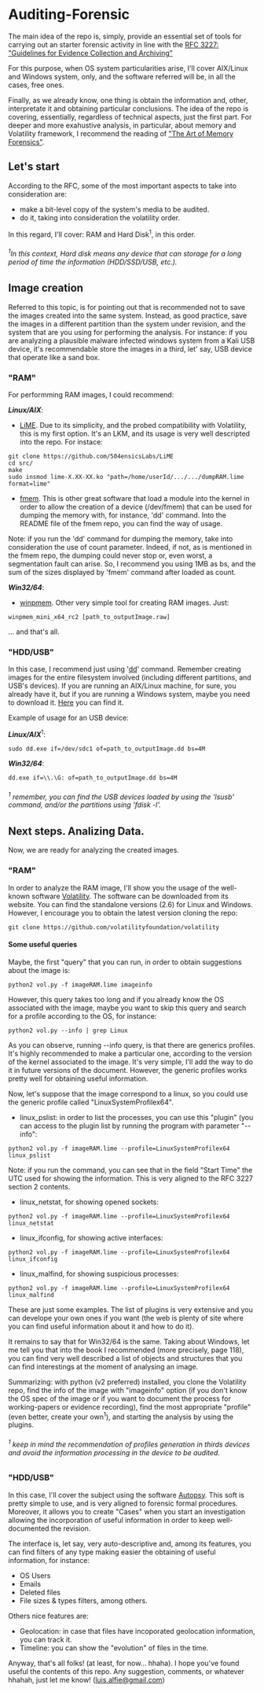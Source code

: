 # Auditing-Forensic

The main idea of the repo is, simply, provide an essential set of tools for carrying out an starter forensic activity in line with the [RFC 3227: "Guidelines for Evidence Collection and Archiving"](https://datatracker.ietf.org/doc/html/rfc3227) 

For this purpose, when OS system particularities arise, I'll cover AIX/Linux and Windows system, only, and the software referred will be, in all the cases, free ones.

Finally, as we already know, one thing is obtain the information and, other, interpretate it and obtaining particular conclusions. The idea of the repo is covering, essentially, regardless of technical aspects, just the first part. For deeper and more exahustive analysis, in particular, about memory and Volatility framework, I recommend the reading of ["The Art of Memory Forensics"](https://repo.zenk-security.com/Forensic/The%20Art%20of%20Memory%20Forensics%20-%20Detecting%20Malware%20and%20Threats%20in%20Windows,%20Linux,%20and%20Mac%20Memory%20(2014).pdf).

## Let's start

According to the RFC, some of the most important aspects to take into consideration are: 
- make a bit-level copy of the system's media to be audited.
- do it, taking into consideration the volatility order.

In this regard, I'll cover: RAM and Hard Disk<sup>1</sup>, in this order.
###### <sup>1</sup>In this context, Hard disk means any device that can storage for a long period of time the information (HDD/SSD/USB, etc.).

## Image creation

Referred to this topic, is for pointing out that is recommended not to save the images created into the same system. Instead, as good practice, save the images in a different partition than the system under revision, and the system that are you using for performing the analysis. For instance: if you are analyzing a plausible malware infected windows system from a Kali USB device, it's recommendable store the images in a third, let' say, USB device that operate like a sand box.

### "RAM"

For performming RAM images, I could recommend:

***Linux/AIX***: 
  - [LiME](https://github.com/504ensicsLabs/LiME). Due to its simplicity, and the probed compatibility with Volatility, this is my first option. It's an LKM, and its usage is very well descripted into the repo. For instace:
```
git clone https://github.com/504ensicsLabs/LiME
cd src/
make
sudo insmod lime-X.XX-XX.ko "path=/home/userId/.../.../dumpRAM.lime format=lime"
```
  - [fmem](https://github.com/NateBrune/fmem). This is other great software that load a module into the kernel in order to allow the creation of a device (/dev/fmem) that can be used for dumping the memory with, for instance, 'dd' command. Into the README file of the fmem repo, you can find the way of usage.

Note: if you run the 'dd' command for dumping the memory, take into consideration the use of count parameter. Indeed, if not, as is mentioned in the fmem repo, the dumping could never stop or, even worst, a segmentation fault can arise. So, I recommend you using 1MB as bs, and the sum of the sizes displayed by 'fmem' command after loaded as count. 

***Win32/64***:
  - [winpmem](https://github.com/Velocidex/WinPmem). Other very simple tool for creating RAM images. Just:
```
winpmem_mini_x64_rc2 [path_to_outputImage.raw]
```
... and that's all.

### "HDD/USB"
In this case, I recommend just using '[dd](https://man7.org/linux/man-pages/man1/dd.1.html)' command. Remember creating images for the entire filesystem involved (including different partitions, and USB's devices). If you are running an AIX/Linux machine, for sure, you already have it, but if you are running a Windows system, maybe you need to download it. [Here](http://www.chrysocome.net/downloads/dd-0.5.zip) you can find it. 

Example of usage for an USB device:

***Linux/AIX***<sup>1</sup>:
```
sudo dd.exe if=/dev/sdc1 of=path_to_outputImage.dd bs=4M
```
***Win32/64***:
```
dd.exe if=\\.\G: of=path_to_outputImage.dd bs=4M
```
###### <sup>1</sup> remember, you can find the USB devices loaded by using the 'lsusb' command, and/or the partitions using 'fdisk -l'.

## Next steps. Analizing Data.

Now, we are ready for analyzing the created images. 

### "RAM"

In order to analyze the RAM image, I'll show you the usage of the well-known software [Volatility](https://www.volatilityfoundation.org/). The software can be downloaded from its website. You can find the standalone versions (2.6) for Linux and Windows. However, I encourage you to obtain the latest version cloning the repo:
```
git clone https://github.com/volatilityfoundation/volatility
```
#### Some useful queries
Maybe, the first "query" that you can run, in order to obtain suggestions about the image is:
```
python2 vol.py -f imageRAM.lime imageinfo
```
However, this query takes too long and if you already know the OS associated with the image, maybe you want to skip this query and search for a profile according to the OS, for instance:
```
python2 vol.py --info | grep Linux
```
As you can observe, running --info query, is that there are generics profiles. It's highly recommended to make a particular one, according to the version of the kernel associated to the image. It's very simple, I'll add the way to do it in future versions of the document. However, the generic profiles works pretty well for obtaining useful information.

Now, let's suppose that the image correspond to a linux, so you could use the generic profile called "LinuxSystemProfilex64".

  - linux_pslist: in order to list the processes, you can use this "plugin" (you can access to the plugin list by running the program with parameter "--info":
```
python2 vol.py -f imageRAM.lime --profile=LinuxSystemProfilex64 linux_pslist
```
Note: if you run the command, you can see that in the field "Start Time" the UTC used for showing the information. This is very aligned to the RFC 3227 section 2 contents.
  - linux_netstat, for showing opened sockets:
```
python2 vol.py -f imageRAM.lime --profile=LinuxSystemProfilex64 linux_netstat
```
  - linux_ifconfig, for showing active interfaces:
```
python2 vol.py -f imageRAM.lime --profile=LinuxSystemProfilex64 linux_ifconfig
```
  - linux_malfind, for showing suspicious processes:
```
python2 vol.py -f imageRAM.lime --profile=LinuxSystemProfilex64 linux_malfind
```
These are just some examples. The list of plugins is very extensive and you can develope your own ones if you want (the web is plenty of site where you can find useful information about it and how to do it).

It remains to say that for Win32/64 is the same. Taking about Windows, let me tell you that into the book I recommended (more precisely, page 118), you can find very well described a list of objects and structures that you can find interestings at the moment of analysing an image. 


Summarizing: with python (v2 preferred) installed, you clone the Volatility repo, find the info of the image with "imageinfo" option (if you don't know the OS spec of the image or if you want to document the process for working-papers or evidence recording), find the most appropriate "profile" (even better, create your own<sup>1</sup>), and starting the analysis by using the plugins.

###### <sup>1</sup> keep in mind the recommendation of profiles generation in thirds devices and avoid the information processing in the device to be audited.

### "HDD/USB"

In this case, I'll cover the subject using the software [Autopsy](https://www.autopsy.com/). This soft is pretty simple to use, and is very aligned to forensic formal procedures. Moreover, it allows you to create "Cases" when you start an investigation allowing the incorporation of useful information in order to keep well-documented the revision.

The interface is, let say, very auto-descriptive and, among its features, you can find filters of any type making easier the obtaining of useful information, for instance:
  - OS Users
  - Emails
  - Deleted files
  - File sizes & types filters, among others.

Others nice features are: 
  - Geolocation: in case that files have incoporated geolocation information, you can track it.
  - Timeline: you can show the "evolution" of files in the time.

Anyway, that's all folks! (at least, for now... hhaha). I hope you've found useful the contents of this repo. Any suggestion, comments, or whatever hhahah, just let me know! (luis.alfie@gmail.com)
